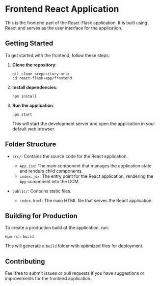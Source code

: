 # Frontend React Application

This is the frontend part of the React-Flask application. It is built using React and serves as the user interface for the application.

## Getting Started

To get started with the frontend, follow these steps:

1. **Clone the repository**:
   ```
   git clone <repository-url>
   cd react-flask-app/frontend
   ```

2. **Install dependencies**:
   ```
   npm install
   ```

3. **Run the application**:
   ```
   npm start
   ```

   This will start the development server and open the application in your default web browser.

## Folder Structure

- `src/`: Contains the source code for the React application.
  - `App.jsx`: The main component that manages the application state and renders child components.
  - `index.jsx`: The entry point for the React application, rendering the `App` component into the DOM.
  
- `public/`: Contains static files.
  - `index.html`: The main HTML file that serves the React application.

## Building for Production

To create a production build of the application, run:
```
npm run build
```
This will generate a `build` folder with optimized files for deployment.

## Contributing

Feel free to submit issues or pull requests if you have suggestions or improvements for the frontend application.